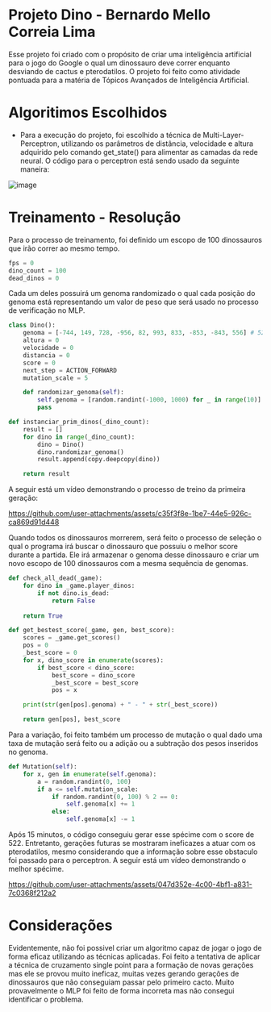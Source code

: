 # Projeto Dino - Bernardo Mello Correia Lima

Esse projeto foi criado com o propósito de criar uma inteligência artificial para o jogo do Google o qual um dinossauro deve correr enquanto desviando de cactus e pterodatilos.
O projeto foi feito como atividade pontuada para a matéria de Tópicos Avançados de Inteligência Artificial.

# Algoritimos Escolhidos

- Para a execução do projeto, foi escolhido a técnica de Multi-Layer-Perceptron, utilizando os parâmetros de distância, velocidade e altura adquirido pelo comando get_state() para alimentar as camadas da rede neural. O código para o perceptron está sendo usado da seguinte maneira:

![image](https://github.com/user-attachments/assets/a45489b6-e858-4f49-a653-a92e66895785)

# Treinamento - Resolução

Para o processo de treinamento, foi definido um escopo de 100 dinossauros que irão correr ao mesmo tempo. 

```python
fps = 0
dino_count = 100
dead_dinos = 0
```

Cada um deles possuirá um genoma randomizado o qual cada posição do genoma está representando um valor de peso que será usado no processo de verificação no MLP.

```python
class Dino():
    genoma = [-744, 149, 728, -956, 82, 993, 833, -853, -843, 556] # 522
    altura = 0
    velocidade = 0
    distancia = 0
    score = 0
    next_step = ACTION_FORWARD
    mutation_scale = 5

    def randomizar_genoma(self):
        self.genoma = [random.randint(-1000, 1000) for _ in range(10)]
        pass
```

```python
def instanciar_prim_dinos(_dino_count):
    result = []
    for dino in range(_dino_count):
        dino = Dino()
        dino.randomizar_genoma()
        result.append(copy.deepcopy(dino))

    return result
```

A seguir está um vídeo demonstrando o processo de treino da primeira geração:

https://github.com/user-attachments/assets/c35f3f8e-1be7-44e5-926c-ca869d91d448

Quando todos os dinossauros morrerem, será feito o processo de seleção o qual o programa irá buscar o dinossauro que possuiu o melhor score durante a partida. Ele irá armazenar o genoma desse dinossauro e criar um novo escopo de 100 dinossauros com a mesma sequência de genomas.

```python
def check_all_dead(_game):
    for dino in _game.player_dinos:
        if not dino.is_dead:
            return False
        
    return True
```

```python
def get_bestest_score(_game, gen, best_score):
    scores = _game.get_scores()
    pos = 0
    _best_score = 0
    for x, dino_score in enumerate(scores):
        if best_score < dino_score:
            best_score = dino_score
            _best_score = best_score
            pos = x

    print(str(gen[pos].genoma) + " - " + str(_best_score))

    return gen[pos], best_score
```

Para a variação, foi feito também um processo de mutação o qual dado uma taxa de mutação será feito ou a adição ou a subtração dos pesos inseridos no genoma. 

```python
def Mutation(self):
    for x, gen in enumerate(self.genoma):
        a = random.randint(0, 100)
        if a <= self.mutation_scale:
            if random.randint(0, 100) % 2 == 0:
                self.genoma[x] += 1
            else:
                self.genoma[x] -= 1
```


Após 15 minutos, o código conseguiu gerar esse spécime com o score de 522. Entretanto, gerações futuras se mostraram ineficazes a atuar com os pterodatilos, mesmo considerando que a informação sobre esse obstaculo foi passado para o perceptron. A seguir está um vídeo demonstrando o melhor spécime. 

https://github.com/user-attachments/assets/047d352e-4c00-4bf1-a831-7c0368f212a2

# Considerações

Evidentemente, não foi possivel criar um algoritmo capaz de jogar o jogo de forma eficaz utilizando as técnicas aplicadas. Foi feito a tentativa de aplicar a técnica de cruzamento single point para a formação de novas gerações mas ele se provou muito ineficaz, muitas vezes gerando gerações de dinossauros que não conseguiam passar pelo primeiro cacto. Muito provavelmente o MLP foi feito de forma incorreta mas não consegui identificar o problema. 
